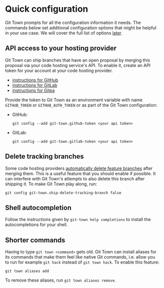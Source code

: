 # Quick configuration

Git Town prompts for all the configuration information it needs. The commands
below set additional configuration options that might be helpful in your use
case. We will cover the full list of options [later](configuration-commands.md).

## API access to your hosting provider

Git Town can ship branches that have an open proposal by merging this proposal
via your code hosting service's API. To enable it, create an API token for your
account at your code hosting provider.

- [instructions for GitHub](https://docs.github.com/en/authentication/keeping-your-account-and-data-secure/creating-a-personal-access-token)
- [instructions for GitLab](https://docs.gitlab.com/ee/user/profile/personal_access_tokens.html)
- [instructions for Gitea](https://docs.gitea.io/en-us/api-usage)

Provide the token to Git Town as an environment variable with name
`GITHUB_TOKEN` or `GITHUB_AUTH_TOKEN` or as part of the Git Town configuration:

- GitHub:

  ```
  git config --add git-town.github-token <your api token>
  ```

- GitLab:

  ```
  git config --add git-town.gitlab-token <your api token>
  ```

## Delete tracking branches

Some code hosting providers
[automatically delete feature branches](https://docs.github.com/en/repositories/configuring-branches-and-merges-in-your-repository/configuring-pull-request-merges/managing-the-automatic-deletion-of-branches)
after merging them. This is a useful feature that you should enable if possible.
It can interfere with Git Town's attempts to also delete this branch after
shipping it. To make Git Town play along, run:

```
git config git-town.ship-delete-tracking-branch false
```

## Shell autocompletion

Follow the instructions given by `git-town help completions` to install the
autocompletions for your shell.

## Shorter commands

Having to type `git town <command>` gets old. Git Town can install aliases for
its commands that make them feel like native Git commands, i.e. allow you to run
for example `git hack` instead of `git town hack`. To enable this feature:

```
git town aliases add
```

To remove these aliases, run `git town aliases remove`.
